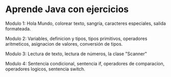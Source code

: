 # Aprende Java con ejercicios

Modulo 1:
Hola Mundo, colorear texto, sangría, caracteres especiales, salida formateada.

Modulo 2:
Variables, definicion y tipos, tipos primitivos, operadores aritmeticos, asignacion de valores, conversión de tipos.

Modulo 3:
Lectura de texto, lectura de números, la clase "Scanner"

Modulo 4:
Sentencia condicional, sentencia if, operadores de comparacion, operadores logicos, sentencia switch.
